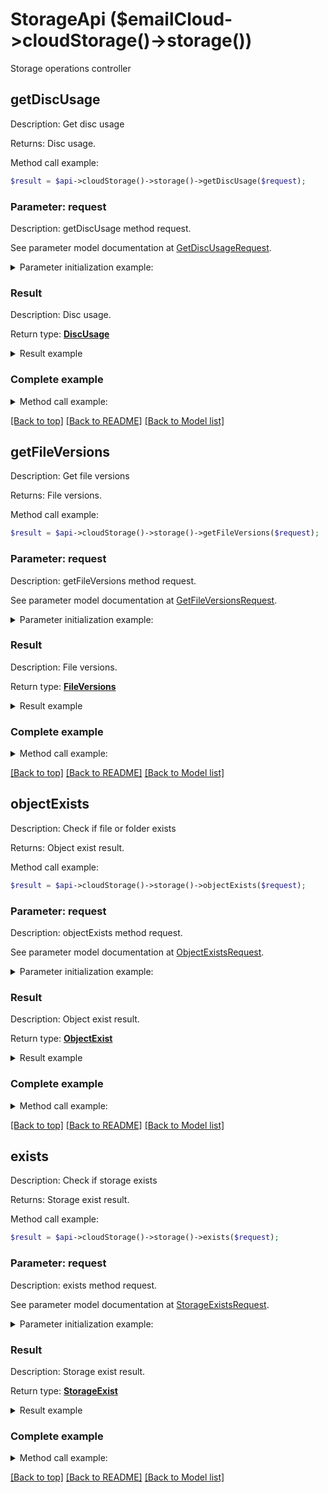 # StorageApi ($emailCloud->cloudStorage()->storage())

Storage operations controller

## **getDiscUsage**

Description: Get disc usage

Returns: Disc usage.

Method call example:
```php
$result = $api->cloudStorage()->storage()->getDiscUsage($request);
```

### Parameter: request

Description: getDiscUsage method request.

See parameter model documentation at [GetDiscUsageRequest](GetDiscUsageRequest.md).

<details>
    <summary>Parameter initialization example:</summary>

```php
$request = Models::GetDiscUsageRequest()
    ->storage_name('First Storage')
    ->build();
```

</details>

### Result

Description: Disc usage.

Return type: [**DiscUsage**](DiscUsage.md)

<details>
    <summary>Result example</summary>

```php
$result = Models::discUsage()
    ->usedSize(1048576)
    ->totalSize(3145728)
    ->build();
```
</details>

### Complete example

<details>
    <summary>Method call example:</summary>

```php
$api = new EmailCloud($clientSecret, $clientId);

// Prepare parameters:
$request = Models::GetDiscUsageRequest()
    ->storage_name('First Storage')
    ->build();

// Call method:
$result = $api->cloudStorage()->storage()->getDiscUsage($request);

// Result example:
$result = Models::discUsage()
    ->usedSize(1048576)
    ->totalSize(3145728)
    ->build();
```

</details>

[[Back to top]](#)  [[Back to README]](README.md) [[Back to Model list]](Models.md)

## **getFileVersions**

Description: Get file versions

Returns: File versions.

Method call example:
```php
$result = $api->cloudStorage()->storage()->getFileVersions($request);
```

### Parameter: request

Description: getFileVersions method request.

See parameter model documentation at [GetFileVersionsRequest](GetFileVersionsRequest.md).

<details>
    <summary>Parameter initialization example:</summary>

```php
$request = Models::GetFileVersionsRequest()
    ->path('/storage/path/to/file.ext')
    ->storage_name('First Storage')
    ->build();
```

</details>

### Result

Description: File versions.

Return type: [**FileVersions**](FileVersions.md)

<details>
    <summary>Result example</summary>

```php
$result = Models::fileVersions()
    ->value(array(
        Models::fileVersion()
            ->versionId('d5afd857-8797-4ca0-b806-a03fdfc3831f')
            ->isLatest(true)
            ->name('file.ext')
            ->modifiedDate(new DateTime())
            ->size(4096)
            ->path('/storage/path/to')
            ->build()))
    ->build();
```
</details>

### Complete example

<details>
    <summary>Method call example:</summary>

```php
$api = new EmailCloud($clientSecret, $clientId);

// Prepare parameters:
$request = Models::GetFileVersionsRequest()
    ->path('/storage/path/to/file.ext')
    ->storage_name('First Storage')
    ->build();

// Call method:
$result = $api->cloudStorage()->storage()->getFileVersions($request);

// Result example:
$result = Models::fileVersions()
    ->value(array(
        Models::fileVersion()
            ->versionId('d5afd857-8797-4ca0-b806-a03fdfc3831f')
            ->isLatest(true)
            ->name('file.ext')
            ->modifiedDate(new DateTime())
            ->size(4096)
            ->path('/storage/path/to')
            ->build()))
    ->build();
```

</details>

[[Back to top]](#)  [[Back to README]](README.md) [[Back to Model list]](Models.md)

## **objectExists**

Description: Check if file or folder exists

Returns: Object exist result.

Method call example:
```php
$result = $api->cloudStorage()->storage()->objectExists($request);
```

### Parameter: request

Description: objectExists method request.

See parameter model documentation at [ObjectExistsRequest](ObjectExistsRequest.md).

<details>
    <summary>Parameter initialization example:</summary>

```php
$request = Models::ObjectExistsRequest()
    ->path('/storage/path/to/folder/or/file.ext')
    ->storage_name('First Storage')
    ->build();
```

</details>

### Result

Description: Object exist result.

Return type: [**ObjectExist**](ObjectExist.md)

<details>
    <summary>Result example</summary>

```php
$result = Models::objectExist()
    ->exists(true)
    ->build();
```
</details>

### Complete example

<details>
    <summary>Method call example:</summary>

```php
$api = new EmailCloud($clientSecret, $clientId);

// Prepare parameters:
$request = Models::ObjectExistsRequest()
    ->path('/storage/path/to/folder/or/file.ext')
    ->storage_name('First Storage')
    ->build();

// Call method:
$result = $api->cloudStorage()->storage()->objectExists($request);

// Result example:
$result = Models::objectExist()
    ->exists(true)
    ->build();
```

</details>

[[Back to top]](#)  [[Back to README]](README.md) [[Back to Model list]](Models.md)

## **exists**

Description: Check if storage exists

Returns: Storage exist result.

Method call example:
```php
$result = $api->cloudStorage()->storage()->exists($request);
```

### Parameter: request

Description: exists method request.

See parameter model documentation at [StorageExistsRequest](StorageExistsRequest.md).

<details>
    <summary>Parameter initialization example:</summary>

```php
$request = Models::StorageExistsRequest()
    ->storage_name('First Storage')
    ->build();
```

</details>

### Result

Description: Storage exist result.

Return type: [**StorageExist**](StorageExist.md)

<details>
    <summary>Result example</summary>

```php
$result = Models::storageExist()
    ->exists(true)
    ->build();
```
</details>

### Complete example

<details>
    <summary>Method call example:</summary>

```php
$api = new EmailCloud($clientSecret, $clientId);

// Prepare parameters:
$request = Models::StorageExistsRequest()
    ->storage_name('First Storage')
    ->build();

// Call method:
$result = $api->cloudStorage()->storage()->exists($request);

// Result example:
$result = Models::storageExist()
    ->exists(true)
    ->build();
```

</details>

[[Back to top]](#)  [[Back to README]](README.md) [[Back to Model list]](Models.md)


